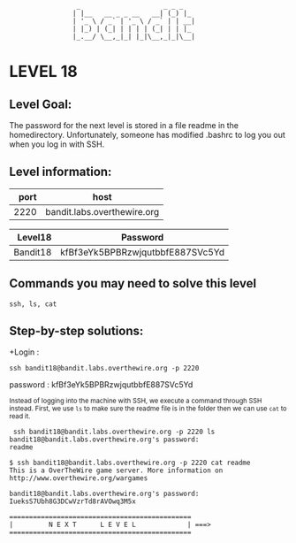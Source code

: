                     _                     _ _ _
                    | |__   __ _ _ __   __| (_) |_
                    | '_ \ / _` | '_ \ / _` | | __|
                    | |_) | (_| | | | | (_| | | |_
                    |_.__/ \__,_|_| |_|\__,_|_|\__|  



# LEVEL 18

## Level Goal:
The password for the next level is stored in a file readme in the homedirectory. Unfortunately, someone has modified .bashrc to log you out when you log in with SSH.



## Level information:

| port |             host               |
|-----:|--------------------------------|
| 2220 |  bandit.labs.overthewire.org   |

| Level18  |    Password                           |
|-------:  |---------------------------------------|
| Bandit18 |    kfBf3eYk5BPBRzwjqutbbfE887SVc5Yd   |

## Commands you may need to solve this level

```
ssh, ls, cat
```

## Step-by-step solutions:

+Login :

 ```
 ssh bandit18@bandit.labs.overthewire.org -p 2220 
 
 ```
 password : kfBf3eYk5BPBRzwjqutbbfE887SVc5Yd
 
<sub>Instead of logging into the machine with SSH,
  we execute a command through SSH instead. 
  First, we use `ls` to make sure the readme file is in the folder then we can use `cat` to read it.</sub>
  

```
 ssh bandit18@bandit.labs.overthewire.org -p 2220 ls
bandit18@bandit.labs.overthewire.org's password: 
readme

$ ssh bandit18@bandit.labs.overthewire.org -p 2220 cat readme 
This is a OverTheWire game server. More information on http://www.overthewire.org/wargames

bandit18@bandit.labs.overthewire.org's password: 
IueksS7Ubh8G3DCwVzrTd8rAVOwq3M5x
 ```






```
==============================================
|         N E X T      L E V E L             | ===>
==============================================    
```
